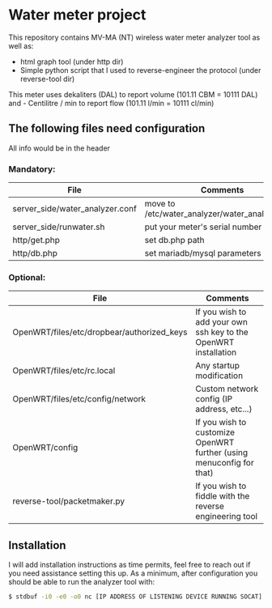 # Water meter project

This repository contains MV-MA (NT) wireless water meter analyzer tool as well as:
- html graph tool (under http dir)
- Simple python script that I used to reverse-engineer the protocol (under reverse-tool dir)

This meter uses dekaliters (DAL) to report volume (101.11 CBM = 10111 DAL) and -
Centilitre / min to report flow (101.11 l/min = 10111 cl/min)
  
## The following files need configuration
All info would be in the header

### Mandatory:
| File |  Comments |
| ------ | ------ |
| server_side/water_analyzer.conf | move to /etc/water_analyzer/water_analyzer.conf |
| server_side/runwater.sh | put your meter's serial number |
| http/get.php | set db.php path|
| http/db.php | set mariadb/mysql parameters|

### Optional:
| File |  Comments |
| ------ | ------ |
| OpenWRT/files/etc/dropbear/authorized_keys | If you wish to add your own ssh key to the OpenWRT installation |
| OpenWRT/files/etc/rc.local | Any startup modification |
| OpenWRT/files/etc/config/network | Custom network config (IP address, etc...) |
| OpenWRT/config | If you wish to customize OpenWRT further (using menuconfig for that) |
| reverse-tool/packetmaker.py | If you wish to fiddle with the reverse engineering tool |

## Installation

I will add installation instructions as time permits, feel free to reach out if you need assistance setting this up.
As a minimum, after configuration you should be able to run the analyzer tool with:

```sh
$ stdbuf -i0 -e0 -o0 nc [IP ADDRESS OF LISTENING DEVICE RUNNING SOCAT] | wateranalyzer.py
```
